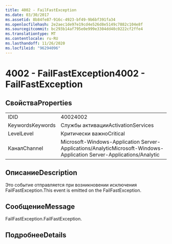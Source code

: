 ```yaml
---
title: 4002 - FailFastException
ms.date: 03/30/2017
ms.assetid: 8b84fe87-916c-4923-bf49-9b6bf391fa34
ms.openlocfilehash: 2e2aec1de97e19cd4e526d8e5149c7882c104e8f
ms.sourcegitcommit: bc293b14af795e0e999e3304dd40c0222cf2ffe4
ms.translationtype: MT
ms.contentlocale: ru-RU
ms.lasthandoff: 11/26/2020
ms.locfileid: "96294096"
---
```

# <a name="4002---failfastexception"></a><span data-ttu-id="f25af-102">4002 - FailFastException</span><span class="sxs-lookup"><span data-stu-id="f25af-102">4002 - FailFastException</span></span>

## <a name="properties"></a><span data-ttu-id="f25af-103">Свойства</span><span class="sxs-lookup"><span data-stu-id="f25af-103">Properties</span></span>  
  
|||  
|-|-|  
|<span data-ttu-id="f25af-104">ID</span><span class="sxs-lookup"><span data-stu-id="f25af-104">ID</span></span>|<span data-ttu-id="f25af-105">4002</span><span class="sxs-lookup"><span data-stu-id="f25af-105">4002</span></span>|  
|<span data-ttu-id="f25af-106">Keywords</span><span class="sxs-lookup"><span data-stu-id="f25af-106">Keywords</span></span>|<span data-ttu-id="f25af-107">Службы активации</span><span class="sxs-lookup"><span data-stu-id="f25af-107">ActivationServices</span></span>|  
|<span data-ttu-id="f25af-108">Level</span><span class="sxs-lookup"><span data-stu-id="f25af-108">Level</span></span>|<span data-ttu-id="f25af-109">Критически важно</span><span class="sxs-lookup"><span data-stu-id="f25af-109">Critical</span></span>|  
|<span data-ttu-id="f25af-110">Канал</span><span class="sxs-lookup"><span data-stu-id="f25af-110">Channel</span></span>|<span data-ttu-id="f25af-111">Microsoft-Windows-Application Server-Applications/Analytic</span><span class="sxs-lookup"><span data-stu-id="f25af-111">Microsoft-Windows-Application Server-Applications/Analytic</span></span>|  
  
## <a name="description"></a><span data-ttu-id="f25af-112">Описание</span><span class="sxs-lookup"><span data-stu-id="f25af-112">Description</span></span>  

 <span data-ttu-id="f25af-113">Это событие отправляется при возникновении исключения FailFastException.</span><span class="sxs-lookup"><span data-stu-id="f25af-113">This event is emitted on the FailFastException.</span></span>  
  
## <a name="message"></a><span data-ttu-id="f25af-114">Сообщение</span><span class="sxs-lookup"><span data-stu-id="f25af-114">Message</span></span>  

 <span data-ttu-id="f25af-115">FailFastException.</span><span class="sxs-lookup"><span data-stu-id="f25af-115">FailFastException.</span></span>  
  
## <a name="details"></a><span data-ttu-id="f25af-116">Подробнее</span><span class="sxs-lookup"><span data-stu-id="f25af-116">Details</span></span>
